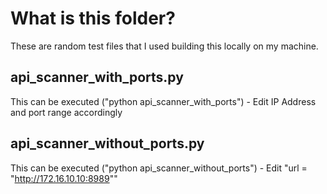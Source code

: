 # What is this folder?

These are random test files that I used building this locally on my machine.

## api_scanner_with_ports.py
This can be executed ("python api_scanner_with_ports") - Edit IP Address and port range accordingly
## api_scanner_without_ports.py
This can be executed ("python api_scanner_without_ports") - Edit "url = "http://172.16.10.10:8989""

